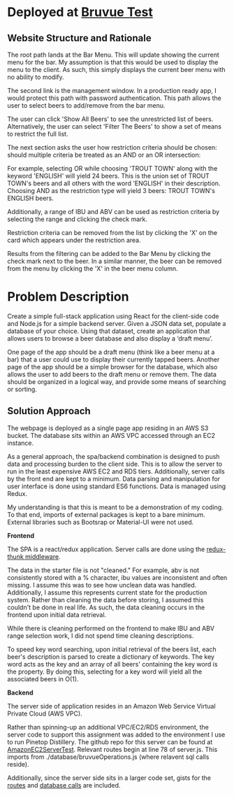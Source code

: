 # Deployed at [Bruvue Test](http://bruvue-test.s3-website-us-east-1.amazonaws.com)

## Website Structure and Rationale

The root path lands at the Bar Menu. This will update showing the current menu for the bar. My assumption is that this would be used to display the menu to the client. As such, this simply displays the current beer menu with no ability to modify.

The second link is the management window. In a production ready app, I would protect this path with password authentication. This path allows the user to select beers to add/remove from the bar menu.

The user can click 'Show All Beers' to see the unrestricted list of beers. Alternatively, the user can select 'Filter The Beers' to show a set of means to restrict the full list.

The next section asks the user how restriction criteria should be chosen: should multiple criteria be treated as an AND or an OR intersection:

For example, selecting OR while choosing 'TROUT TOWN' along with the keyword 'ENGLISH' will yield 24 beers. This is the union set of TROUT TOWN's beers and all others with the word 'ENGLISH' in their description. Choosing AND as the restriction type will yield 3 beers: TROUT TOWN's ENGLISH beers.

Additionally, a range of IBU and ABV can be used as restriction criteria by selecting the range and clicking the check mark.

Restriction criteria can be removed from the list by clicking the 'X' on the card which appears under the restriction area.

Results from the filtering can be added to the Bar Menu by clicking the check mark next to the beer. In a similar manner, the beer can be removed from the menu by clicking the 'X' in the beer menu column.

# Problem Description

Create a simple full-stack application using React for the client-side code and Node.js for a simple backend server. Given a JSON data set, populate a database of your choice. Using that dataset, create an application that allows users to browse a beer database and also display a ‘draft menu’.

One page of the app should be a draft menu (think like a beer menu at a bar) that a user could use to display their currently tapped beers. Another page of the app should be a simple browser for the database, which also allows the user to add beers to the draft menu or remove them. The data should be organized in a logical way, and provide some means of searching or sorting.

## Solution Approach

The webpage is deployed as a single page app residing in an AWS S3 bucket. The database sits within an AWS VPC accessed through an EC2 instance.

As a general approach, the spa/backend combination is designed to push data and processing burden to the client side. This is to allow the server to run in the least expensive AWS EC2 and RDS tiers. Additionally, server calls by the front end are kept to a minimum. Data parsing and manipulation for user interface is done using standard ES6 functions. Data is managed using Redux.

My understanding is that this is meant to be a demonstration of my coding. To that end, imports of external packages is kept to a bare minimum. External libraries such as Bootsrap or Material-UI were not used.

**Frontend**

The SPA is a react/redux application. Server calls are done using the [redux-thunk middleware](https://www.npmjs.com/package/redux-thunk).

The data in the starter file is not "cleaned." For example, abv is not consistently stored with a % character, ibu values are inconsistent and often missing. I assume this was to see how unclean data was handled. Additionally, I assume this represents current state for the production system. Rather than cleaning the data before storing, I assumed this couldn't be done in real life. As such, the data cleaning occurs in the frontend upon initial data retrieval.

While there is cleaning performed on the frontend to make IBU and ABV range selection work, I did not spend time cleaning descriptions.

To speed key word searching, upon initial retrieval of the beers list, each beer's description is parsed to create a dictionary of keywords. The key word acts as the key and an array of all beers' containing the key word is the property. By doing this, selecting for a key word will yield all the associated beers in O(1).

**Backend**

The server side of application resides in an Amazon Web Service Virtual Private Cloud (AWS VPC).

Rather than spinning-up an additional VPC/EC2/RDS environment, the server code to support this assignment was added to the environment I use to run Pinetop Distillery. The github repo for this server can be found at [AmazonEC2ServerTest](https://github.com/gradybknight/AmazonEC2ServerTest). Relevant routes begin at line 78 of server.js. This imports from ./database/bruvueOperations.js (where relavent sql calls reside).

Additionally, since the server side sits in a larger code set, gists for the [routes](https://gist.github.com/gradybknight/de78b9fe36d688db99598d698990fbaf) and [database calls](https://gist.github.com/gradybknight/abf1fa301d2f5232a1fc2f3b2c7fcef1) are included.
